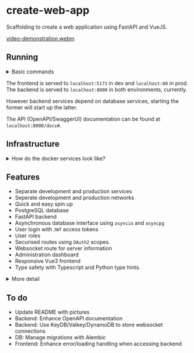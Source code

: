 # create-web-app

Scaffolding to create a web application using FastAPI and VueJS.

[video-demonstration.webm](https://github.com/yannmazita/create-web-app/assets/83191036/b148226c-53aa-487c-bf34-32d55edaf0ee)


## Running


<details>
    <summary>Basic commands</summary>

The frontend, the backend and the database live in Docker containers. Utility scripts can be found in the `scripts` directory.

To start the development environment, run from the project root:

```commandline
bash ./scripts/run-dev.sh [--options]
```

To start the production environment, run from the project root:

```commandline
bash ./scripts/run-prod.sh [--options]
```

You can specify Docker options like `--build`.
Services can also be started individually with :

```commandline
docker compose up [--options] <docker-service>
```
</details>

The frontend is served to `localhost:5173` in dev and `localhost:80` in prod.
The backend is served to `localhost:8000` in both environments, currently.

However backend services depend on database services, starting the former will start up the latter.

The API (OpenAPI/SwaggerUI) documentation can be found at `localhost:8000/docs#`.

## Infrastructure

<details>
    <summary>How do the docker services look like?</summary>

Two environments (docker profiles) are currently set up, `dev` and `prod`.

Services are setup following this naming scheme :
- `postgres-[profile]`
- `backend-[profile]`
- `frontend-[profile]`

For example, to build and spin up the frontend service with `dev` profile in detached mode :

```commandline
docker compose up -d --build frontend-dev
```

Attention: when directly spinning up backend services you have to copy `pyproject.toml` and `poetry.lock` to the `app` directory.
</details>


## Features
 - Separate development and production services
 - Seperate development and production networks
 - Quick and easy spin up
 - PostgreSQL database
 - FastAPI backend
 - Asynchronous database interface using `asyncio` and `asyncpg`
 - User login with `JWT` access tokens
 - User roles
 - Securised routes using `OAuth2` scopes.
 - Websocket route for server information
 - Administration dashboard
 - Responsive Vue3 frontend
 - Type safety with Typescript and Python type hints.

<details>
    <summary>More detail</summary>

- The database lives in a `Postgresql` container.
- `Python` backend using `FastAPI` and several other utilities like `SQLModel`, `SQLAlchemy` and `Pydantic`. The backend is served using `uvicorn`.
- `Vue3/Typescript` frontend using `vite`. In the development environment the frontend is served using vite, in production `NGINX` is used.
</details>

## To do
- Update README with pictures
- Backend: Enhance OpenAPI documentation
- Backend: Use KeyDB/Valkey/DynamoDB to store websocket connections
- DB: Manage migrations with Alembic
- Frontend: Enhance error/loading handling when accessing backend
